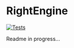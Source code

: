 # RightEngine
[![Tests](https://github.com/rbetik12/RightEngine2D/actions/workflows/cmake.yml/badge.svg)](https://github.com/rbetik12/RightEngine2D/actions/workflows/cmake.yml)

Readme in progress...
